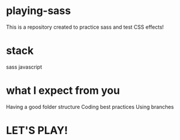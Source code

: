 # playing-sass
This is a repository created to practice sass and test CSS effects!

# stack
sass
javascript 

# what I expect from you
 Having a good folder structure
 Coding best practices
 Using branches


# LET'S PLAY!